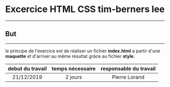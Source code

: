 # Excercice HTML CSS tim-berners lee
------------------------------------

## But
------
le principe de l'exercice est de réaliser un fichier **index.html** a partir d'une **maquette**
et d'arriver au même résultat grâce au fichier **style**.

|debut du travail|temps nécessaire|responsable du travail|
|:---------------:|:---------------:|:---------------------:|
|21/12/2019|2 jours|Pierre Lorand|
